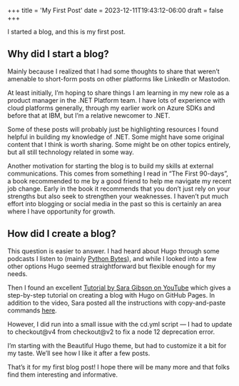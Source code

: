 +++
title = 'My First Post'
date = 2023-12-11T19:43:12-06:00
draft = false
+++

I started a blog, and this is my first post.

## Why did I start a blog?

Mainly because I realized that I had some thoughts to share that weren’t amenable to short-form posts on other platforms like LinkedIn or Mastodon.

At least initially, I’m hoping to share things I am learning in my new role as a product manager in the .NET Platform team. I have lots of experience with cloud platforms generally, through my earlier work on Azure SDKs and before that at IBM, but I’m a relative newcomer to .NET.

Some of these posts will probably just be highlighting resources I found helpful in building my knowledge of .NET. Some might have some original content that I think is worth sharing. Some might be on other topics entirely, but all still technology related in some way.

Another motivation for starting the blog is to build my skills at external communications. This comes from something I read in “The First 90-days”, a book recommended to me by a good friend to help me navigate my recent job change. Early in the book it recommends that you don’t just rely on your strengths but also seek to strengthen your weaknesses. I haven’t put much effort into blogging or social media in the past so this is certainly an area where I have opportunity for growth.

## How did I create a blog?

This question is easier to answer. I had heard about Hugo through some podcasts I listen to (mainly [Python Bytes](https://pythonbytes.fm/)), and while I looked into a few other options Hugo seemed straightforward but flexible enough for my needs.

Then I found an excellent [Tutorial by Sara Gibson on YouTube](https://youtu.be/_STFQc9Y2zY?si=MK0cDwJvidyheEpJ) which gives a step-by-step tutorial on creating a blog with Hugo on GitHub Pages. In addition to the video, Sara posted all the instructions with copy-and-paste commands [here](https://hackmd.io/bNjRJTVxQ_u6r5GfwSveOA).

However, I did run into a small issue with the cd.yml script — I had to update to checkout@v4 from checkout@v2 to fix a node 12 deprecation error.

I’m starting with the Beautiful Hugo theme, but had to customize it a bit for my taste. We’ll see how I like it after a few posts.

That’s it for my first blog post! I hope there will be many more and that folks find them interesting and informative.
